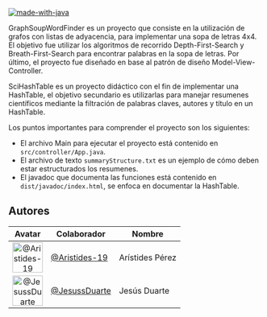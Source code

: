 [![made-with-java](https://img.shields.io/badge/Made%20with-Java-yellow.svg)](https://www.java.com/)

GraphSoupWordFinder es un proyecto que consiste en la utilización de grafos con listas de adyacencia, para implementar una sopa de letras 4x4.
El objetivo fue utilizar los algoritmos de recorrido Depth-First-Search y Breath-First-Search para encontrar palabras en la sopa de letras.
Por último, el proyecto fue diseñado en base al patrón de diseño Model-View-Controller.

SciHashTable es un proyecto didáctico con el fin de implementar una HashTable, el objetivo secundario es utilizarlas para manejar
resumenes científicos mediante la filtración de palabras claves, autores y título en un HashTable.

Los puntos importantes para comprender el proyecto son los siguientes:
* El archivo Main para ejecutar el proyecto está contenido en `src/controller/App.java`.
* El archivo de texto `summaryStructure.txt` es un ejemplo de cómo deben estar estructurados los resumenes.
* El javadoc que documenta las funciones está contenido en `dist/javadoc/index.html`, se enfoca en documentar la HashTable.

## Autores
Avatar|Colaborador|Nombre
:-:|---|---
<img class='float-left rounded-1' src='https://avatars.githubusercontent.com/Aristides-19' width='60' height='60' alt='@Aristides-19'>|[@Aristides-19](https://github.com/Aristides-19)|Arístides Pérez
<img class='float-left rounded-1' src='https://avatars.githubusercontent.com/JesussDuarte' width='60' height='60' alt='@JesussDuarte'>|[@JesussDuarte](https://github.com/JesussDuarte)|Jesús Duarte